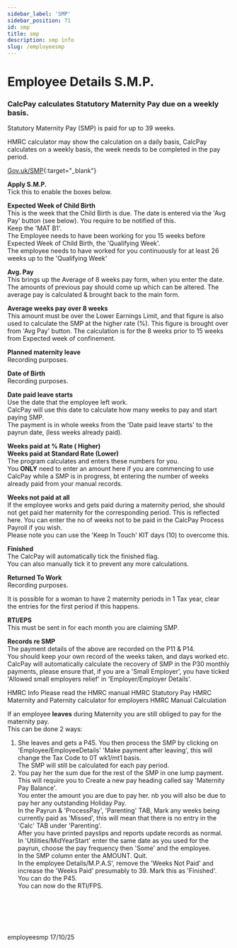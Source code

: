```yaml
---
sidebar_label: 'SMP'
sidebar_position: 71
id: smp
title: smp
description: smp info
slug: /employeesmp 
---
```


# Employee Details S.M.P.

### CalcPay calculates Statutory Maternity Pay due on a weekly basis.

Statutory Maternity Pay (SMP) is paid for up to 39 weeks.

HMRC calculator may show the calculation on a daily basis, CalcPay calculates on a weekly basis, the week needs to be completed in the pay period.

[Gov.uk/SMP](https://www.gov.uk/maternity-pay-leave){:target="_blank"}

**Apply S.M.P.**  
Tick this to enable the boxes below.

**Expected Week of Child Birth**  
This is the week that the Child Birth is due. The date is entered via the 'Avg Pay' button (see below). You require to be notified of this.   
Keep the 'MAT B1'.  
The Employee needs to have been working for you 15 weeks before Expected Week of Child Birth, the 'Qualifying Week'.  
The employee needs to have worked for you continuously for at least 26 weeks up to the 'Qualifying Week'

**Avg. Pay**  
This brings up the Average of 8 weeks pay form, when you enter the date.  
The amounts of previous pay should come up which can be altered. The average pay is calculated & brought back to the main form.

**Average weeks pay over 8 weeks**  
This amount must be over the Lower Earnings Limit, and that figure is also used to calculate the SMP at the higher rate (%). This figure is brought over from 'Avg Pay' button. The calculation is for the 8 weeks prior to 15 weeks from Expected week of confinement.

**Planned maternity leave**  
Recording purposes.

**Date of Birth**  
Recording purposes.

**Date paid leave starts**  
Use the date that the employee left work.  
CalcPay will use this date to calculate how many weeks to pay and start paying SMP.  
The payment is in whole weeks from the 'Date paid leave starts' to the payrun date, (less weeks already paid).

**Weeks paid at % Rate ( Higher)**  
**Weeks paid at Standard Rate (Lower)**  
The program calculates and enters these numbers for you.  
You **ONLY** need to enter an amount here if you are commencing to use CalcPay while a SMP is in progress, bt entering the number of weeks already paid from your manual records.

**Weeks not paid at all**  
If the employee works and gets paid during a maternity period, she should not get paid her maternity for the corresponding period. This is reflected here. You can enter the no of weeks not to be paid in the CalcPay  Process Payroll   if you wish.  
Please note you can use the 'Keep In Touch' KIT days (10) to overcome this.

**Finished**  
The CalcPay will automatically tick the finished flag.  
You can also manually tick it to prevent any more calculations.

**Returned To Work**  
Recording purposes.

It is possible for a woman to have 2 maternity periods in 1 Tax year, clear the entries for the first period if this happens.

**RTI/EPS**  
This must be sent in for each month you are claiming SMP.

**Records re SMP**\
The payment details of the above are recorded on the P11 & P14.  
You should keep your own record of the weeks taken, and days worked etc.  
CalcPay will automatically calculate the recovery of SMP in the P30 monthly payments, please ensure that, if you are a 'Small Employer', you have ticked  'Allowed small employers relief' in 'Employer/Employer Details'.



HMRC Info
Please read the HMRC manual
HMRC Statutory Pay
HMRC Maternity and Paternity calculator for employers
HMRC Manual Calculation



If an employee **leaves** during Maternity you are still obliged to pay for the maternity pay.  
This can be done 2 ways:  
1) She leaves and gets a P45. You then process the SMP by clicking on 'Employee/EmployeeDetails' 'Make payment after leaving', this will change the Tax Code to 0T wk1/mt1 basis.  
The SMP will still be calculated for each pay period.  
2) You pay her the sum due for the rest of the SMP in one lump payment. This will require you to Create a new pay heading called say 'Maternity Pay Balance'.  
You enter the amount you are due to pay her. nb you will also be due to pay her any outstanding Holiday Pay.  
In the Payrun & 'ProcessPay', 'Parenting' TAB,  Mark any weeks being currently paid as 'Missed', this will mean that there is no entry in the 'Calc' TAB under 'Parenting'.  
After you have printed payslips and reports update records as normal.  
In 'Utilities/MidYearStart' enter the same date as you used for the payrun, choose the pay frequency then 'Some' and the employee.  
In the SMP column enter the AMOUNT. Quit.  
In the employee Details/M.P.A.S', remove the 'Weeks Not Paid' and increase the 'Weeks Paid' presumably to 39. Mark this as 'Finished'.  
You can do the P45.  
You can now do the RTI/FPS.
<br/>
<br/>
<br/>
<br/>
<br/>
employeesmp 17/10/25